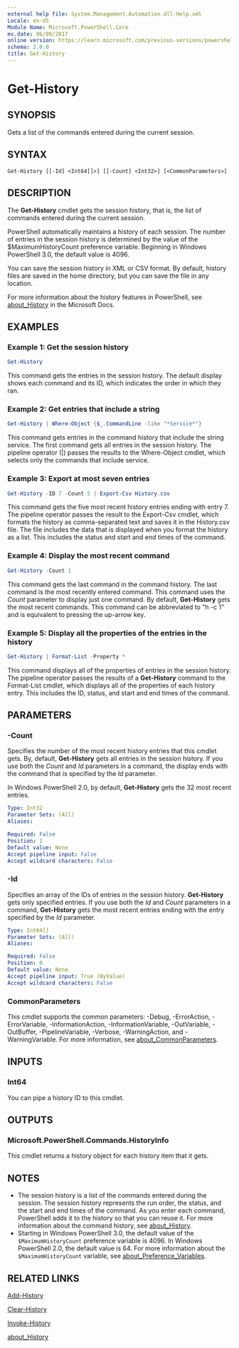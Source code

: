 ```yaml
---
external help file: System.Management.Automation.dll-Help.xml
Locale: en-US
Module Name: Microsoft.PowerShell.Core
ms.date: 06/09/2017
online version: https://learn.microsoft.com/previous-versions/powershell/module/microsoft.powershell.core/get-history?view=powershell-5.0&WT.mc_id=ps-gethelp
schema: 2.0.0
title: Get-History
---
```

# Get-History

## SYNOPSIS
Gets a list of the commands entered during the current session.

## SYNTAX

```
Get-History [[-Id] <Int64[]>] [[-Count] <Int32>] [<CommonParameters>]
```

## DESCRIPTION

The **Get-History** cmdlet gets the session history, that is, the list of commands entered during the current session.

PowerShell automatically maintains a history of each session.
The number of entries in the session history is determined by the value of the $MaximumHistoryCount preference variable.
Beginning in Windows PowerShell 3.0, the default value is 4096.

You can save the session history in XML or CSV format.
By default, history files are saved in the home directory, but you can save the file in any location.

For more information about the history features in PowerShell, see [about_History](About/about_History.md) in the Microsoft Docs.

## EXAMPLES

### Example 1: Get the session history

```powershell
Get-History
```

This command gets the entries in the session history.
The default display shows each command and its ID, which indicates the order in which they ran.

### Example 2: Get entries that include a string

```powershell
Get-History | Where-Object {$_.CommandLine -like "*Service*"}
```

This command gets entries in the command history that include the string service.
The first command gets all entries in the session history.
The pipeline operator (|) passes the results to the Where-Object cmdlet, which selects only the commands that include service.

### Example 3: Export at most seven entries

```powershell
Get-History -ID 7 -Count 5 | Export-Csv History.csv
```

This command gets the five most recent history entries ending with entry 7.
The pipeline operator passes the result to the Export-Csv cmdlet, which formats the history as comma-separated text and saves it in the History.csv file.
The file includes the data that is displayed when you format the history as a list.
This includes the status and start and end times of the command.

### Example 4: Display the most recent command

```powershell
Get-History -Count 1
```

This command gets the last command in the command history.
The last command is the most recently entered command.
This command uses the *Count* parameter to display just one command.
By default, **Get-History** gets the most recent commands.
This command can be abbreviated to "h -c 1" and is equivalent to pressing the up-arrow key.

### Example 5: Display all the properties of the entries in the history

```powershell
Get-History | Format-List -Property *
```

This command displays all of the properties of entries in the session history.
The pipeline operator passes the results of a **Get-History** command to the Format-List cmdlet, which displays all of the properties of each history entry.
This includes the ID, status, and start and end times of the command.

## PARAMETERS

### -Count

Specifies the number of the most recent history entries that this cmdlet gets.
By, default, **Get-History** gets all entries in the session history.
If you use both the *Count* and *Id* parameters in a command, the display ends with the command that is specified by the *Id* parameter.

In Windows PowerShell 2.0, by default, **Get-History** gets the 32 most recent entries.

```yaml
Type: Int32
Parameter Sets: (All)
Aliases:

Required: False
Position: 1
Default value: None
Accept pipeline input: False
Accept wildcard characters: False
```

### -Id

Specifies an array of the IDs of entries in the session history.
**Get-History** gets only specified entries.
If you use both the *Id* and *Count* parameters in a command, **Get-History** gets the most recent entries ending with the entry specified by the *Id* parameter.

```yaml
Type: Int64[]
Parameter Sets: (All)
Aliases:

Required: False
Position: 0
Default value: None
Accept pipeline input: True (ByValue)
Accept wildcard characters: False
```

### CommonParameters

This cmdlet supports the common parameters: -Debug, -ErrorAction, -ErrorVariable, -InformationAction, -InformationVariable, -OutVariable, -OutBuffer, -PipelineVariable, -Verbose, -WarningAction, and -WarningVariable. For more information, see [about_CommonParameters](https://go.microsoft.com/fwlink/?LinkID=113216).

## INPUTS

### Int64

You can pipe a history ID to this cmdlet.

## OUTPUTS

### Microsoft.PowerShell.Commands.HistoryInfo

This cmdlet returns a history object for each history item that it gets.

## NOTES

* The session history is a list of the commands entered during the session. The session history
  represents the run order, the status, and the start and end times of the command. As you enter
  each command, PowerShell adds it to the history so that you can reuse it. For more information
  about the command history, see [about_History](About/about_History.md).
* Starting in Windows PowerShell 3.0, the default value of the `$MaximumHistoryCount` preference
  variable is 4096. In Windows PowerShell 2.0, the default value is 64. For more information about
  the `$MaximumHistoryCount` variable, see [about_Preference_Variables](About/about_Preference_Variables.md).

## RELATED LINKS

[Add-History](Add-History.md)

[Clear-History](Clear-History.md)

[Invoke-History](Invoke-History.md)

[about_History](About/about_History.md)

